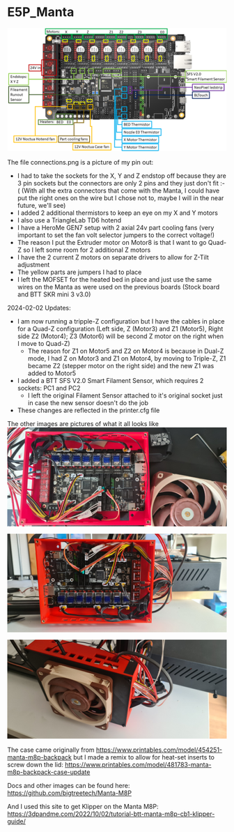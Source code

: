 # E5P_Manta

![connections2.png](connections2.png)

The file connections.png is a picture of my pin out:
 * I had to take the sockets for the X, Y and Z endstop off because they are 3 pin sockets but the connectors are only 2 pins and they just don't fit :-( (With all the extra connectors that come with the Manta, I could have put the right ones on the wire but I chose not to, maybe I will in the near future, we'll see)
 * I added 2 additional thermistors to keep an eye on my X and Y motors
 * I also use a TriangleLab TD6 hotend 
 * I have a HeroMe GEN7 setup with 2 axial 24v part cooling fans (very important to set the fan volt selector jumpers to the correct voltage!)
 * The reason I put the Extruder motor on Motor8 is that I want to go Quad-Z so I left some room for 2 additional Z motors
 * I have the 2 current Z motors on separate drivers to allow for Z-Tilt adjustment
 * The yellow parts are jumpers I had to place
 * I left the MOFSET for the heated bed in place and just use the same wires on the Manta as were used on the previous boards (Stock board and BTT SKR mini 3 v3.0)

2024-02-02 Updates:
 * I am now running a tripple-Z configuration but I have the cables in place for a Quad-Z configuration (Left side, Z (Motor3) and Z1 (Motor5), Right side Z2 (Motor4); Z3 (Motor6) will be second Z motor on the right when I move to Quad-Z)
   * The reason for Z1 on Motor5 and Z2 on Motor4 is because in Dual-Z mode, I had Z on Motor3 and Z1 on Motor4, by moving to Triple-Z, Z1 became Z2 (stepper motor on the right side) and the new Z1 was added to Motor5
 * I added a BTT SFS V2.0 Smart Filament Sensor, which requires 2 sockets: PC1 and PC2
   * I left the original Filament Sensor attached to it's original socket just in case the new sensor doesn't do the job
 * These changes are reflected in the printer.cfg file

The other images are pictures of what it all looks like
![20230506_092357.jpg](20230506_092357_rot.jpg)

![20230506_095101.jpg](20230506_095101.jpg)

![20230506_095725.jpg](20230506_095725.jpg)

The case came originally from https://www.printables.com/model/454251-manta-m8p-backpack but I made a remix to allow for heat-set inserts to screw down the lid: https://www.printables.com/model/481783-manta-m8p-backpack-case-update

Docs and other images can be found here: https://github.com/bigtreetech/Manta-M8P

And I used this site to get Klipper on the Manta M8P: https://3dpandme.com/2022/10/02/tutorial-btt-manta-m8p-cb1-klipper-guide/
